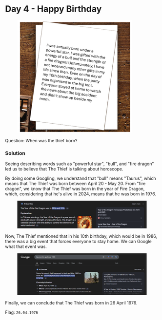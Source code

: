 # Day 4 - Happy Birthday

<figure><img src="../../../.gitbook/assets/Day4_Letter.png" alt="" width="375"><figcaption></figcaption></figure>

Question: When was the thief born?

### Solution

Seeing describing words such as "powerful star", "bull", and "fire dragon" led us to believe that The Thief  is talking about horoscope.&#x20;

By doing some Googling, we understand that "bull" means "Taurus", which means that The Thief was born between April 20 - May 20. From "fire dragon", we know that The Thief was born in the year of Fire Dragon, which, considering that he's alive in 2024, means that he was born in 1976.

<figure><img src="../../../.gitbook/assets/image (4) (1) (1).png" alt=""><figcaption></figcaption></figure>

Now, The Thief mentioned that in his 10th birthday, which would be in 1986, there was a big event that forces everyone to stay home. We can Google what that event was.

<figure><img src="../../../.gitbook/assets/image (5) (1) (1).png" alt=""><figcaption></figcaption></figure>

Finally, we can conclude that The Thief was born in 26 April 1976.

Flag: `26.04.1976`
